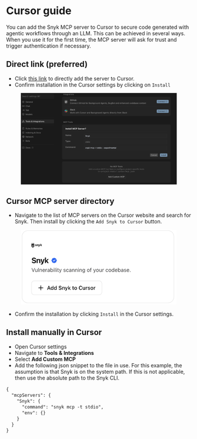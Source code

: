 # Cursor guide

You can add the Snyk MCP server to Cursor to secure code generated with agentic workflows through an LLM. This can be achieved in several ways. When you use it for the first time, the MCP server will ask for trust and trigger authentication if necessary.

## Direct link (preferred)

* Click [this link](cursor://anysphere.cursor-deeplink/mcp/install?name=Snyk\&config=eyJjb21tYW5kIjoic255ayBtY3AgLXQgc3RkaW8gLS1leHBlcmltZW50YWwifQ%3D%3D) to directly add the server to Cursor.
* Confirm installation in the Cursor settings by clicking on `Install`

<figure><img src="../../../../.gitbook/assets/image (44).png" alt=""><figcaption></figcaption></figure>

## Cursor MCP server directory

* Navigate to the list of MCP servers on the Cursor website and search for Snyk. Then install by clicking the `Add Snyk to Cursor` button.

<figure><img src="../../../../.gitbook/assets/image (43).png" alt=""><figcaption></figcaption></figure>

* Confirm the installation by clicking `Install` in the Cursor settings.

## Install manually in Cursor

* Open Cursor settings
* Navigate to **Tools & Integrations**
* Select **Add Custom MCP**&#x20;
* Add the following json snippet to the file in use. For this example, the assumption is that  Snyk is on the system path. If this is not applicable, then use the absolute path to the Snyk CLI.

```json5
{
  "mcpServers": {
    "Snyk": {
      "command": "snyk mcp -t stdio",
      "env": {}
    }
  }
}
```
